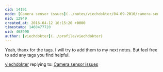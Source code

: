 ```yaml
---
cid: 14191
node: [Camera sensor issues](../notes/viechdokter/04-09-2016/camera-sensor-issues)
nid: 12949
created_at: 2016-04-12 16:15:20 +0000
timestamp: 1460477720
uid: 468990
author: [viechdokter](../profile/viechdokter)
---
```


Yeah, thanx for the tags. I will try to add them to my next notes. But feel free to add any tags you find helpful.

[viechdokter](../profile/viechdokter) replying to: [Camera sensor issues](../notes/viechdokter/04-09-2016/camera-sensor-issues)

